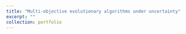 ```yaml
---
title: "Multi-objective evolutionary algorithms under uncertainty"
excerpt: ""
collection: portfolio
---
```


